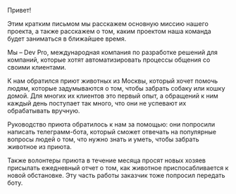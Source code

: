 Привет!

Этим кратким письмом мы расскажем основную миссию нашего проекта, а также расскажем о том, каким проектом наша команда будет заниматься в ближайшее время.

Мы – Dev Pro, международная компания по разработке решений для компаний, которые хотят автоматизировать процессы общения со своими клиентами.

К нам обратился приют животных из Москвы, который хочет помочь людям, которые задумываются о том, чтобы забрать собаку или кошку домой. Для многих их клиентов это первый опыт, а обращений к ним каждый день поступает так много, что они не успевают их обрабатывать вручную.

Руководство приюта обратилось к нам за помощью: они попросили написать телеграмм-бота, который сможет отвечать на популярные вопросы людей о том, что нужно знать и уметь, чтобы забрать животное из приюта.

Также волонтеры приюта в течение месяца просят новых хозяев присылать ежедневный отчет о том, как животное приспосабливается к новой обстановке. Эту часть работы заказчик тоже попросил передать боту.
